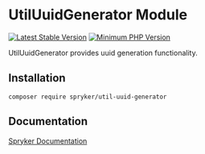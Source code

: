 # UtilUuidGenerator Module
[![Latest Stable Version](https://poser.pugx.org/spryker/util-uuid-generator/v/stable.svg)](https://packagist.org/packages/spryker/util-uuid-generator)
[![Minimum PHP Version](https://img.shields.io/badge/php-%3E%3D%207.4-8892BF.svg)](https://php.net/)

UtilUuidGenerator provides uuid generation functionality.

## Installation

```
composer require spryker/util-uuid-generator
```

## Documentation

[Spryker Documentation](https://docs.spryker.com)

